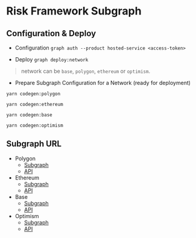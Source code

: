 # Risk Framework Subgraph

## Configuration & Deploy

- Configuration
`graph auth --product hosted-service <access-token>`

- Deploy
`graph deploy:network`

> network can be `base`, `polygon`, `ethereum` or `optimism`.

- Prepare Subgraph Configuration for a Network (ready for deployment)

`yarn codegen:polygon`

`yarn codegen:ethereum`

`yarn codegen:base`

`yarn codegen:optimism`

## Subgraph URL

- Polygon
  - [Subgraph](https://thegraph.com/hosted-service/subgraph/yearn/yearn-risk-framework)
  - [API](https://api.thegraph.com/subgraphs/name/yearn/yearn-risk-framework)
- Ethereum
  - [Subgraph](https://thegraph.com/hosted-service/subgraph/yearn/yearn-risk-framework-ethereum)
  - [API](https://api.thegraph.com/subgraphs/name/yearn/yearn-risk-framework-ethereum)
- Base
  - [Subgraph](https://thegraph.com/hosted-service/subgraph/yearn/yearn-risk-framework-base)
  - [API](https://api.thegraph.com/subgraphs/name/yearn/yearn-risk-framework-base)
- Optimism
  - [Subgraph](https://thegraph.com/hosted-service/subgraph/yearn/yearn-risk-framework-optimism)
  - [API](https://api.thegraph.com/subgraphs/name/yearn/yearn-risk-framework-optimism)
